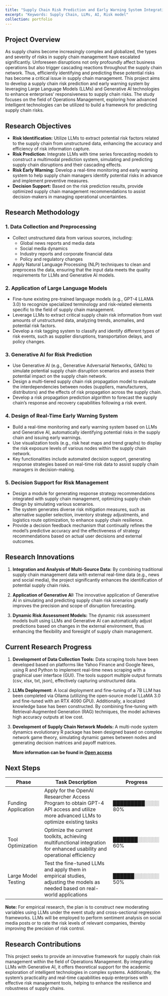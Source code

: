 ```yaml
---
title: "Supply Chain Risk Prediction and Early Warning System Integrating Large Language Models and Generative AI"
excerpt: "Keywords: Supply Chain, LLMs, AI, Risk model"
collection: portfolio
---
```



## Project Overview

As supply chains become increasingly complex and globalized, the types and severity of risks in supply chain management have escalated significantly. Unforeseen disruptions not only profoundly affect business operations but also trigger cascading reactions throughout the supply chain network. Thus, efficiently identifying and predicting these potential risks has become a critical issue in supply chain management. This project aims to develop a supply chain risk prediction and early warning system by leveraging Large Language Models (LLMs) and Generative AI technologies to enhance enterprises’ responsiveness to supply chain risks. The study focuses on the field of Operations Management, exploring how advanced intelligent technologies can be utilized to build a framework for predicting supply chain risks.

## Research Objectives

- **Risk Identification:** Utilize LLMs to extract potential risk factors related to the supply chain from unstructured data, enhancing the accuracy and efficiency of risk information capture.
- **Risk Prediction:** Integrate LLMs with time series forecasting models to construct a multimodal prediction system, simulating and predicting supply chain disruptions and their cascading effects.
- **Risk Early Warning:** Develop a real-time monitoring and early warning system to help supply chain managers identify potential risks in advance and implement preventive measures.
- **Decision Support:** Based on the risk prediction results, provide optimized supply chain management recommendations to assist decision-makers in managing operational uncertainties.

## Research Methodology

### 1. **Data Collection and Preprocessing**
   - Collect unstructured data from various sources, including:
     - Global news reports and media data
     - Social media dynamics
     - Industry reports and corporate financial data
     - Policy and regulatory changes
   - Apply Natural Language Processing (NLP) techniques to clean and preprocess the data, ensuring that the input data meets the quality requirements for LLMs and Generative AI models.

### 2. **Application of Large Language Models**
   - Fine-tune existing pre-trained language models (e.g., GPT-4 LLAMA 3.0) to recognize specialized terminology and risk-related elements specific to the field of supply chain management.
   - Leverage LLMs to extract critical supply chain risk information from vast amounts of unstructured data, analyzing trends, anomalies, and potential risk factors.
   - Develop a risk tagging system to classify and identify different types of risk events, such as supplier disruptions, transportation delays, and policy changes.

### 3. **Generative AI for Risk Prediction**
   - Use Generative AI (e.g., Generative Adversarial Networks, GANs) to simulate potential supply chain disruption scenarios and assess their potential impact on the supply chain network.
   - Design a multi-tiered supply chain risk propagation model to evaluate the interdependencies between nodes (suppliers, manufacturers, distributors) and the effects of risk propagation across the supply chain.
   - Develop a risk propagation prediction algorithm to forecast the supply chain’s response and recovery capabilities following a risk event.

### 4. **Design of Real-Time Early Warning System**
   - Build a real-time monitoring and early warning system based on LLMs and Generative AI, automatically identifying potential risks in the supply chain and issuing early warnings.
   - Use visualization tools (e.g., risk heat maps and trend graphs) to display the risk exposure levels of various nodes within the supply chain network.
   - Key functionalities include automated decision support, generating response strategies based on real-time risk data to assist supply chain managers in decision-making.

### 5. **Decision Support for Risk Management**
   - Design a module for generating response strategy recommendations integrated with supply chain management, optimizing supply chain design by simulating various scenarios.
   - The system generates diverse risk mitigation measures, such as alternative supplier selection, inventory strategy adjustments, and logistics route optimization, to enhance supply chain resilience.
   - Provide a decision feedback mechanism that continually refines the model’s predictive accuracy and the effectiveness of strategy recommendations based on actual user decisions and external outcomes.

## Research Innovations

1. **Integration and Analysis of Multi-Source Data:** By combining traditional supply chain management data with external real-time data (e.g., news and social media), the project significantly enhances the identification of potential supply chain risks.

2. **Application of Generative AI:** The innovative application of Generative AI in simulating and predicting supply chain risk scenarios greatly improves the precision and scope of disruption forecasting.

3. **Dynamic Risk Assessment Models:** The dynamic risk assessment models built using LLMs and Generative AI can automatically adjust predictions based on changes in the external environment, thus enhancing the flexibility and foresight of supply chain management.


## Current Research Progress

1. **Development of Data Collection Tools:** Data scraping tools have been developed based on platforms like Yahoo Finance and Google News, using R and Python to implement real-time news scraping with a graphical user interface (GUI). The tools support multiple output formats (csv, xlsx, txt, json), effectively capturing unstructured data.

2. **LLMs Deployment:** A local deployment and fine-tuning of a 7B LLM has been completed via Ollama (utilizing the open-source model LLaMA 3.0 and fine-tuned with an RTX 4090 GPU). Additionally, a localized knowledge base has been constructed. By combining fine-tuning with Retrieval-Augmented Generation (RAG) techniques, the model achieves high accuracy outputs at low cost.

3. **Development of Supply Chain Network Models:** A multi-node system dynamics evolutionary R package has been designed based on complex network game theory, simulating dynamic games between nodes and generating decision matrices and payoff matrices.

   **More information can be found in [Open access](https://lingyuan1201.github.io/open-access/)**

## Next Steps

| **Phase**            | **Task Description**                                                     | **Progress**     |
|----------------------|--------------------------------------------------------------------------|-----------------|
| Funding Application   | Apply for the OpenAI Researcher Access Program to obtain GPT-4 API access and utilize more advanced LLMs to optimize existing tasks | █████████░░░░ 80% |
| Tool Optimization     | Optimize the current toolkits, achieving multifunctional integration for enhanced usability and operational efficiency | ███████░░░░░░ 60% |
| Large Model Testing   | Test the fine-tuned LLMs and apply them in empirical studies, adjusting the models as needed based on real-world applications | ██████░░░░░░░ 50% |

**Note:** For empirical research, the plan is to construct new moderating variables using LLMs under the event study and cross-sectional regression frameworks. LLMs will be employed to perform sentiment analysis on social media posts or to rate the risk levels of relevant companies, thereby improving the precision of risk control.

## Research Contributions

This project seeks to provide an innovative framework for supply chain risk management within the field of Operations Management. By integrating LLMs with Generative AI, it offers theoretical support for the academic exploration of intelligent technologies in complex systems. Additionally, the system’s practicality and real-time capabilities equip enterprises with effective risk management tools, helping to enhance the resilience and robustness of supply chains.
